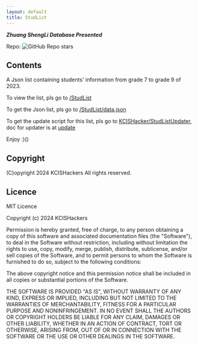 ```yaml
---
layout: default
title: StudList
---
```


***Zhuang ShengLi Database Presented***

Repo: ![GitHub Repo stars](https://img.shields.io/github/stars/KCISHacker/StudList)

## Contents

A Json list containing students' information from grade 7 to grade 9 of 2023.

To view the list, pls go to [/StudList](/StudList)

To get the Json list, pls go to [/StudList/data.json](/StudList/data.json)

To get the update script for this list, pls go to [KCISHacker/StudListUpdater](/KCISHacker/StudListUpdater), doc for updater is at [update](update)

Enjoy :)()

## Copyright

(C)opyright 2024 KCISHackers
All rights reserved.

## Licence

MIT Licence

Copyright (c) 2024 KCISHackers

Permission is hereby granted, free of charge, to any person obtaining a copy
of this software and associated documentation files (the "Software"), to deal
in the Software without restriction, including without limitation the rights
to use, copy, modify, merge, publish, distribute, sublicense, and/or sell
copies of the Software, and to permit persons to whom the Software is
furnished to do so, subject to the following conditions:

The above copyright notice and this permission notice shall be included in all
copies or substantial portions of the Software.

THE SOFTWARE IS PROVIDED "AS IS", WITHOUT WARRANTY OF ANY KIND, EXPRESS OR
IMPLIED, INCLUDING BUT NOT LIMITED TO THE WARRANTIES OF MERCHANTABILITY,
FITNESS FOR A PARTICULAR PURPOSE AND NONINFRINGEMENT. IN NO EVENT SHALL THE
AUTHORS OR COPYRIGHT HOLDERS BE LIABLE FOR ANY CLAIM, DAMAGES OR OTHER
LIABILITY, WHETHER IN AN ACTION OF CONTRACT, TORT OR OTHERWISE, ARISING FROM,
OUT OF OR IN CONNECTION WITH THE SOFTWARE OR THE USE OR OTHER DEALINGS IN THE
SOFTWARE.
